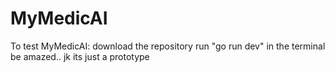 # MyMedicAI
To test MyMedicAI:
  download the repository
  run "go run dev" in the terminal
  be amazed.. jk its just a prototype
